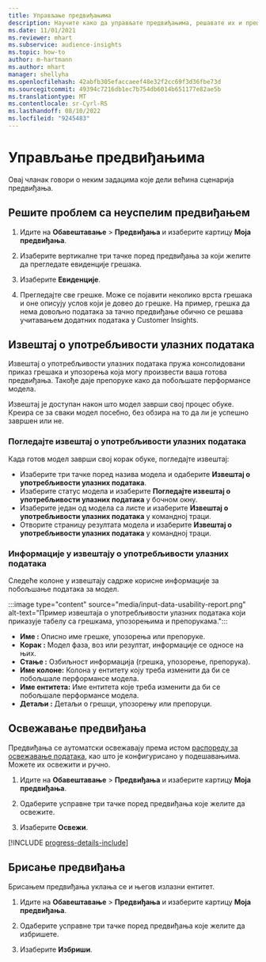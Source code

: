 ```yaml
---
title: Управљање предвиђањима
description: Научите како да управљате предвиђањима, решавате их и прецизирате.
ms.date: 11/01/2021
ms.reviewer: mhart
ms.subservice: audience-insights
ms.topic: how-to
author: m-hartmann
ms.author: mhart
manager: shellyha
ms.openlocfilehash: 42abfb305efaccaeef48e32f2cc69f3d36fbe73d
ms.sourcegitcommit: 49394c7216db1ec7b754db6014b651177e82ae5b
ms.translationtype: MT
ms.contentlocale: sr-Cyrl-RS
ms.lasthandoff: 08/10/2022
ms.locfileid: "9245483"
---
```

# <a name="manage-predictions"></a>Управљање предвиђањима

Овај чланак говори о неким задацима које дели већина сценарија предвиђања.

## <a name="troubleshoot-a-failed-prediction"></a>Решите проблем са неуспелим предвиђањем

1. Идите на **Обавештавање** > **Предвиђања** и изаберите картицу **Моја предвиђања**.

1. Изаберите вертикалне три тачке поред предвиђања за који желите да прегледате евиденције грешака.

1. Изаберите **Евиденције**.

1. Прегледајте све грешке. Може се појавити неколико врста грешака и оне описују услов који је довео до грешке. На пример, грешка да нема довољно података за тачно предвиђање обично се решава учитавањем додатних података у Customer Insights.

## <a name="input-data-usability-report"></a>Извештај о употребљивости улазних података

Извештај о употребљивости улазних података пружа консолидовани приказ грешака и упозорења која могу произвести ваша готова предвиђања. Такође даје препоруке како да побољшате перформансе модела.

Извештај је доступан након што модел заврши свој процес обуке. Креира се за сваки модел посебно, без обзира на то да ли је успешно завршен или не.

### <a name="view-the-input-data-usability-report"></a>Погледајте извештај о употребљивости улазних података

Када готов модел заврши свој корак обуке, погледајте извештај:
- Изаберите три тачке поред назива модела и одаберите **Извештај о употребљивости улазних података**.
- Изаберите статус модела и изаберите **Погледајте извештај о употребљивости улазних података** у бочном окну.
- Изаберите један од модела са листе и изаберите **Извештај о употребљивости улазних података** у командној траци.
- Отворите страницу резултата модела и изаберите **Извештај о употребљивости улазних података** у командној траци.

### <a name="information-in-the-input-data-usability-report"></a>Информације у извештају о употребљивости улазних података

Следеће колоне у извештају садрже корисне информације за побољшање података за модел.

:::image type="content" source="media/input-data-usability-report.png" alt-text="Пример извештаја о употребљивости улазних података који приказује табелу са грешкама, упозорењима и препорукама.":::

- **Име :** Описно име грешке, упозорења или препоруке.
- **Корак :** Модел фаза, воз или резултат, информације се односе на њих.
- **Стање :** Озбиљност информација (грешка, упозорење, препорука).
- **Име колоне:** Колона у ентитету коју треба изменити да би се побољшале перформансе модела.
- **Име ентитета:** Име ентитета које треба изменити да би се побољшале перформансе модела.
- **Детаљи :** Детаљи о грешци, упозорењу или препоруци.

## <a name="refresh-a-prediction"></a>Освежавање предвиђања

Предвиђања се аутоматски освежавају према истом [распореду за освежавање података](schedule-refresh.md), као што је конфигурисано у подешавањима. Можете их освежити и ручно.

1. Идите на **Обавештавање** > **Предвиђања** и изаберите картицу **Моја предвиђања**.

1. Одаберите усправне три тачке поред предвиђања које желите да освежите.

1. Изаберите **Освежи**.

[!INCLUDE [progress-details-include](includes/progress-details-pane.md)]

## <a name="delete-a-prediction"></a>Брисање предвиђања

Брисањем предвиђања уклања се и његов излазни ентитет.

1. Идите на **Обавештавање** > **Предвиђања** и изаберите картицу **Моја предвиђања**.

1. Одаберите усправне три тачке поред предвиђања које желите да избришете.

1. Изаберите **Избриши**.
